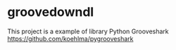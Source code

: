 groovedowndl
============

This project is a example of library Python Grooveshark https://github.com/koehlma/pygrooveshark

